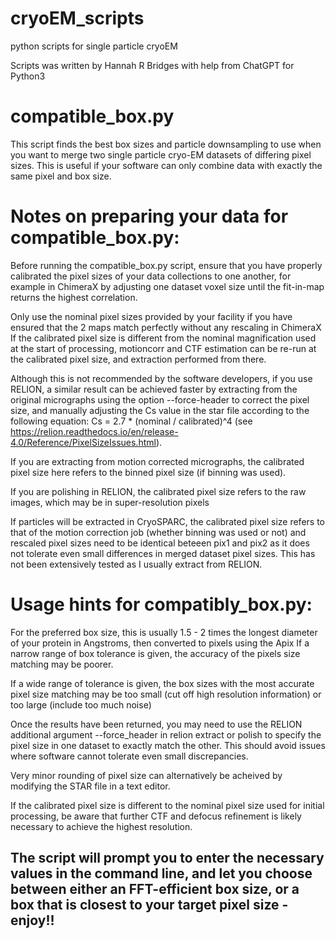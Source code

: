 # cryoEM_scripts
python scripts for single particle cryoEM

Scripts was written by Hannah R Bridges with help from ChatGPT for Python3

# compatible_box.py

This script finds the best box sizes and particle downsampling to use when you want to merge two single particle cryo-EM datasets of differing pixel sizes. This is useful if your software can only combine data with exactly the same pixel and box size.

# Notes on preparing your data for compatible_box.py:

Before running the compatible_box.py script, ensure that you have properly calibrated the pixel sizes of your data collections to one another, for example in ChimeraX by adjusting one dataset voxel size until the fit-in-map returns the highest correlation.

Only use the nominal pixel sizes provided by your facility if you have ensured that the 2 maps match perfectly without any rescaling in ChimeraX
If the calibrated pixel size is different from the nominal magnification used at the start of processing, motioncorr and CTF estimation can be re-run at the calibrated pixel size, and extraction performed from there.

Although this is not recommended by the software developers, if you use RELION, a similar result can be achieved faster by extracting from the original micrographs using the option --force-header to correct the pixel size, and manually adjusting the Cs value in the star file according to the following equation:
Cs = 2.7 * (nominal / calibrated)^4 (see https://relion.readthedocs.io/en/release-4.0/Reference/PixelSizeIssues.html).

If you are extracting from motion corrected micrographs, the calibrated pixel size here refers to the binned pixel size (if binning was used).

If you are polishing in RELION, the calibrated pixel size refers to the raw images, which may be in super-resolution pixels

If particles will be extracted in CryoSPARC, the calibrated pixel size refers to that of the motion correction job (whether binning was used or not) and rescaled pixel sizes need to be identical beteeen pix1 and pix2 as it does not tolerate even small differences in merged dataset pixel sizes. This has not been extensively tested as I usually extract from RELION.

# Usage hints for compatibly_box.py:

For the preferred box size, this is usually 1.5 - 2 times the longest diameter of your protein in Angstroms, then converted to pixels using the Apix 
If a narrow range of box tolerance is given, the accuracy of the pixels size matching may be poorer.

If a wide range of tolerance is given, the box sizes with the most accurate pixel size matching may be too small (cut off high resolution information) or too large (include too much noise)

Once the results have been returned, you may need to use the RELION additional argument --force_header in relion extract or polish to specify the pixel size in one dataset to exactly match the other. This should avoid issues where software cannot tolerate even small discrepancies.

Very minor rounding of pixel size can alternatively be acheived by modifying the STAR file in a text editor.

If the calibrated pixel size is different to the nominal pixel size used for initial processing, be aware that further CTF and defocus refinement is likely necessary to achieve the highest resolution.

The script will prompt you to enter the necessary values in the command line, and let you choose between either an FFT-efficient box size, or a box that is closest to your target pixel size - enjoy!!
-
